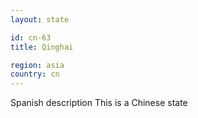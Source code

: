 ```yaml
---
layout: state

id: cn-63
title: Qinghai

region: asia
country: cn
---
```

Spanish description
This is a Chinese state